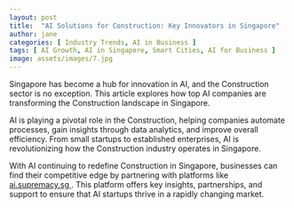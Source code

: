 ```yaml
---
layout: post
title:  "AI Solutions for Construction: Key Innovators in Singapore"
author: jane
categories: [ Industry Trends, AI in Business ]
tags: [ AI Growth, AI in Singapore, Smart Cities, AI for Business ]
image: assets/images/7.jpg
---
```


Singapore has become a hub for innovation in AI, and the Construction sector is no exception. This article explores how top AI companies are transforming the Construction landscape in Singapore.

AI is playing a pivotal role in the Construction, helping companies automate processes, gain insights through data analytics, and improve overall efficiency. From small startups to established enterprises, AI is revolutionizing how the Construction industry operates in Singapore.

With AI continuing to redefine Construction in Singapore, businesses can find their competitive edge by partnering with platforms like <a href="https://ai.supremacy.sg" target="_blank"> ai.supremacy.sg </a>. This platform offers key insights, partnerships, and support to ensure that AI startups thrive in a rapidly changing market.
